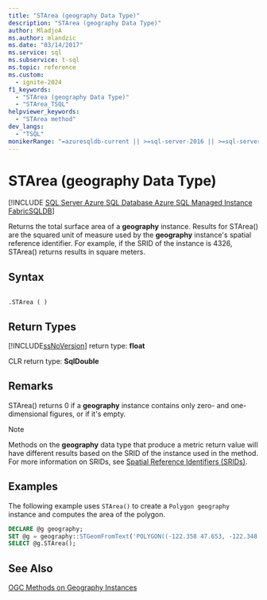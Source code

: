 ```yaml
---
title: "STArea (geography Data Type)"
description: "STArea (geography Data Type)"
author: MladjoA
ms.author: mlandzic
ms.date: "03/14/2017"
ms.service: sql
ms.subservice: t-sql
ms.topic: reference
ms.custom:
  - ignite-2024
f1_keywords:
  - "STArea (geography Data Type)"
  - "STArea_TSQL"
helpviewer_keywords:
  - "STArea method"
dev_langs:
  - "TSQL"
monikerRange: "=azuresqldb-current || >=sql-server-2016 || >=sql-server-linux-2017 || =azuresqldb-mi-current || =fabric"
---
```

# STArea (geography Data Type)
[!INCLUDE [SQL Server Azure SQL Database Azure SQL Managed Instance FabricSQLDB](../../includes/applies-to-version/sql-asdb-asdbmi-fabricsqldb.md)]

Returns the total surface area of a **geography** instance. Results for STArea() are the squared unit of measure used by the **geography** instance's spatial reference identifier. For example, if the SRID of the instance is 4326, STArea() returns results in square meters.  
  
## Syntax  
  
```  
  
.STArea ( )  
```  
  
## Return Types
[!INCLUDE[ssNoVersion](../../includes/ssnoversion-md.md)] return type: **float**  
  
CLR return type: **SqlDouble**  
  
## Remarks  
STArea() returns 0 if a **geography** instance contains only zero- and one-dimensional figures, or if it's empty.  
  
> [!NOTE]  
>  Methods on the **geography** data type that produce a metric return value will have different results based on the SRID of the instance used in the method. For more information on SRIDs, see [Spatial Reference Identifiers &#40;SRIDs&#41;](../../relational-databases/spatial/spatial-reference-identifiers-srids.md).  
  
## Examples  
The following example uses `STArea()` to create a `Polygon geography` instance and computes the area of the polygon.  
  
```sql
DECLARE @g geography;  
SET @g = geography::STGeomFromText('POLYGON((-122.358 47.653, -122.348 47.649, -122.348 47.658, -122.358 47.658, -122.358 47.653))', 4326);  
SELECT @g.STArea();  
```  
  
## See Also  
[OGC Methods on Geography Instances](../../t-sql/spatial-geography/ogc-methods-on-geography-instances.md)  
  
